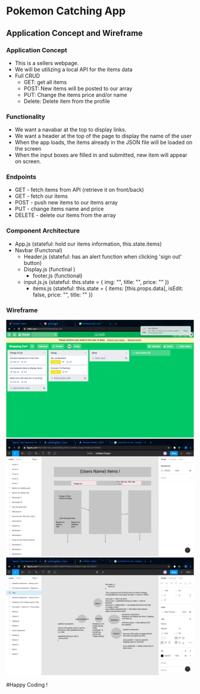 # Pokemon Catching App

## Application Concept and Wireframe

### Application Concept

- This is a sellers webpage.
- We will be utilizing a local API for the items data
- Full CRUD
  - GET: get all items
  - POST: New items will be posted to our array
  - PUT: Change the items price and/or name
  - Delete: Delete item from the profile

### Functionality
- We want a navabar at the top to display links.
- We want a header at the top of the page to display the name of the user
- When the app loads, the items already in the JSON file will be loaded on the screen
- When the input boxes are filled in and submitted, new item will appear on screen. 

### Endpoints

- GET - fetch items from API (retrieve it on front/back)
- GET - fetch our items
- POST - push new items to our items array
- PUT - change items name and price
- DELETE - delete our items from the array

### Component Architecture

- App.js (stateful: hold our items information, this.state.items)
- Navbar (Functonal)
  - Header.js (stateful: has an alert function when clicking 'sign out' button)
  - Display.js (functinal )
    - footer.js (functional)
  - input.js.js (stateful: this.state = {
                img: "",
                title: "",
                price: ""
            })
    - items.js (stateful: this.state = {
            items: [this.props.data],
            isEdit: false,
            price: "",
            title: ""
        })

### Wireframe

<img src="./screenshots/To-DO.png">
<img src="./screenshots/Wireframe-1.png">
<img src="./screenshots/Wireframe-2.PNG">

#Happy Coding !